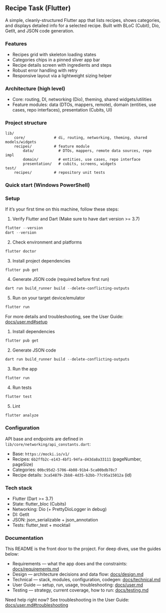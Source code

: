 ## Recipe Task (Flutter)

A simple, cleanly-structured Flutter app that lists recipes, shows categories, and displays detailed info for a selected recipe. Built with BLoC (Cubit), Dio, GetIt, and JSON code generation.

### Features

- Recipes grid with skeleton loading states
- Categories chips in a pinned sliver app bar
- Recipe details screen with ingredients and steps
- Robust error handling with retry
- Responsive layout via a lightweight sizing helper

### Architecture (high level)

- Core: routing, DI, networking (Dio), theming, shared widgets/utilities
- Feature modules: data (DTOs, mappers, remote), domain (entities, use cases, repo interfaces), presentation (Cubits, UI)

### Project structure

```
lib/
	core/             # di, routing, networking, theming, shared models/widgets
	recipes/          # feature module
		data/           # DTOs, mappers, remote data sources, repo impl
		domain/         # entities, use cases, repo interface
		presentation/   # cubits, screens, widgets
test/
	recipes/          # repository unit tests
```

### Quick start (Windows PowerShell)
### Setup

If it’s your first time on this machine, follow these steps:

1) Verify Flutter and Dart (Make sure to have dart version >= 3.7)
```powershell
flutter --version
dart --version
```

2) Check environment and platforms
```powershell
flutter doctor
```

3) Install project dependencies
```powershell
flutter pub get
```

4) Generate JSON code (required before first run)
```powershell
dart run build_runner build --delete-conflicting-outputs
```

5) Run on your target device/emulator
```powershell
flutter run
```

For more details and troubleshooting, see the User Guide: [docs/user.md#setup](docs/user.md#setup)


1) Install dependencies
```powershell
flutter pub get
```

2) Generate JSON code
```powershell
dart run build_runner build --delete-conflicting-outputs
```

3) Run the app
```powershell
flutter run
```

4) Run tests
```powershell
flutter test
```

5) Lint
```powershell
flutter analyze
```

### Configuration

API base and endpoints are defined in `lib/core/networking/api_constants.dart`:
- Base: `https://mocki.io/v1/`
- Recipes: `6b2ffb2c-e143-4bf1-94fa-d43da8a33111` (pageNumber, pageSize)
- Categories: `00bc95d2-5706-4b08-91b4-5ca00bdb78c7`
- Recipe details: `3ca54879-2bb8-4d35-b2bb-77c95a15012a` (id)

### Tech stack

- Flutter (Dart >= 3.7)
- State: flutter_bloc (Cubits)
- Networking: Dio (+ PrettyDioLogger in debug)
- DI: GetIt
- JSON: json_serializable + json_annotation
- Tests: flutter_test + mocktail

### Documentation

This README is the front door to the project. For deep dives, use the guides below:

- Requirements — what the app does and the constraints: [docs/requirements.md](docs/requirements.md)
- Design — architecture decisions and data flow: [docs/design.md](docs/design.md)
- Technical — stack, modules, configuration, codegen: [docs/technical.md](docs/technical.md)
- User Guide — setup, run, usage, troubleshooting: [docs/user.md](docs/user.md)
- Testing — strategy, current coverage, how to run: [docs/testing.md](docs/testing.md)

Need help right now? See troubleshooting in the User Guide: [docs/user.md#troubleshooting](docs/user.md#troubleshooting)